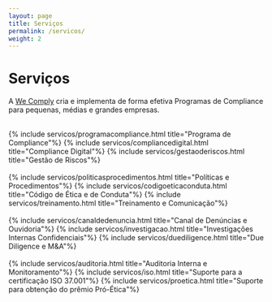 ```yaml
---
layout: page
title: Serviços
permalink: /servicos/
weight: 2
---
```


# **Serviços**

A <a href="{{ baseurl }}/">We Comply</a> cria e implementa de forma efetiva Programas de Compliance para pequenas, médias e grandes empresas.

<br/>
<div class="row">
{% include servicos/programacompliance.html title="Programa de Compliance"%}
{% include servicos/compliancedigital.html title="Compliance Digital"%}
{% include servicos/gestaoderiscos.html title="Gestão de Riscos"%}
</div>
<br/>
<div class="row">
{% include servicos/politicasprocedimentos.html title="Políticas e Procedimentos"%}
{% include servicos/codigoeticaconduta.html title="Código de Ética e de Conduta"%}
{% include servicos/treinamento.html title="Treinamento e Comunicação"%}
</div>
<br/>
<div class="row">
{% include servicos/canaldedenuncia.html title="Canal de Denúncias e Ouvidoria"%}
{% include servicos/investigacao.html title="Investigações Internas Confidenciais"%}
{% include servicos/duediligence.html title="Due Diligence e M&A"%}
</div>
<br/>
<div class="row">
{% include servicos/auditoria.html title="Auditoria Interna e Monitoramento"%}
{% include servicos/iso.html title="Suporte para a certificação ISO 37.001"%}
{% include servicos/proetica.html title="Suporte para obtenção do prêmio Pró-Ética"%}
</div>